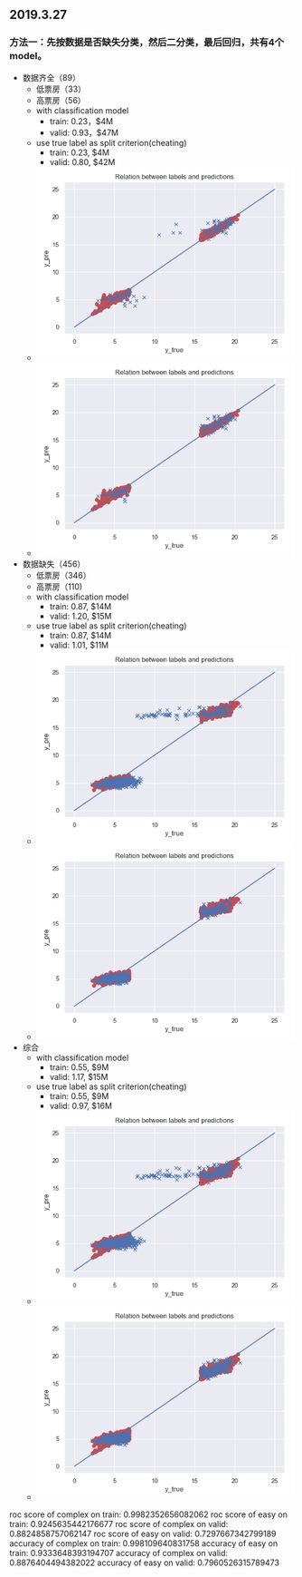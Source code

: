 ## 2019.3.27
### 方法一：先按数据是否缺失分类，然后二分类，最后回归，共有4个model。
- 数据齐全（89）
  - 低票房（33）
  - 高票房（56）
  - with classification model
    - train: 0.23，$4M
    - valid: 0.93，$47M
  - use true label as split criterion(cheating)
    - train: 0.23, $4M
    - valid: 0.80, $42M
  - ![result](/img/not_missing.png)
  - ![result](/img/perfect_classification_not_missing.png)
- 数据缺失（456）
  - 低票房（346）
  - 高票房（110)
  - with classification model
    - train: 0.87, $14M
    - valid: 1.20, $15M
  - use true label as split criterion(cheating)
    - train: 0.87, $14M
    - valid: 1.01, $11M
  - ![result](/img/missing.png)
  - ![result](/img/perfect_classification_missing.png)
- 综合
  - with classification model
    - train: 0.55, $9M
    - valid: 1.17, $15M
  - use true label as split criterion(cheating)
    - train: 0.55, $9M
    - valid: 0.97, $16M
  - ![result](/img/overall.png)
  - ![result](/img/perfect_classification_overall.png)

roc score of complex on train: 0.9982352656082062
roc score of easy on train: 0.9245635442176677
roc score of complex on valid: 0.8824858757062147
roc score of easy on valid: 0.7297667342799189
accuracy of complex on train: 0.998109640831758
accuracy of easy on train: 0.9333648393194707
accuracy of complex on valid: 0.8876404494382022
accuracy of easy on valid: 0.7960526315789473